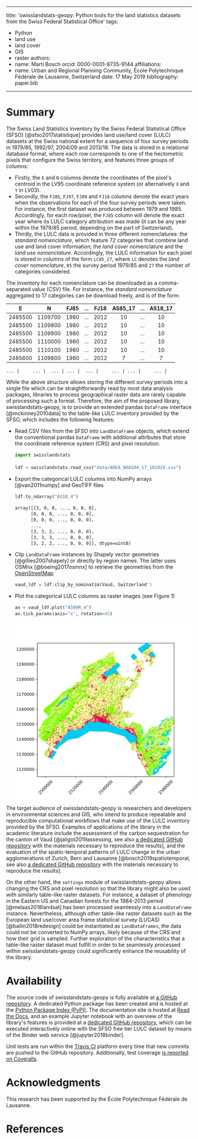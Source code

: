 ______________________________________________________________________

title: 'swisslandstats-geopy: Python tools for the land statistics datasets from the Swiss Federal Statistical Office'
tags:

- Python
- land use
- land cover
- GIS
- raster
  authors:
- name: Martí Bosch
  orcid: 0000-0001-8735-9144
  affiliations:
- name: Urban and Regional Planning Community, École Polytechnique Fédérale de Lausanne, Switzerland
  date: 17 May 2019
  bibliography: paper.bib

______________________________________________________________________

# Summary

The Swiss Land Statistics inventory by the Swiss Federal Statistical Office (SFSO) [@sfso2017statistique] provides land use/land cover (LULC) datasets at the Swiss national extent for a sequence of four survey periods in 1979/85, 1992/97, 2004/09 and 2013/18. The data is stored in a relational database format, where each row corresponds to one of the hectometric pixels that configure the Swiss territory, and features three groups of columns:

- Firstly, the `E` and `N` columns denote the coordinates of the pixel's centroid in the LV95 coordinate reference system (or alternatively `X` and `Y` in LV03).
- Secondly, the `FJ85`, `FJ97`, `FJ09` and `FJ18` columns denote the exact years when the observations for each of the four survey periods were taken. For instance, the first dataset was produced between 1979 and 1985. Accordingly, for each row/pixel, the `FJ85` column will denote the exact year where its LULC category attribution was made (it can be any year within the 1979/85 period, depending on the part of Switzerland).
- Thirdly, the LULC data is provided in three different nomenclatures: the *standard nomenclature*, which feature 72 categories that combine land use and land cover information; the *land cover* nomenclature and the *land use nomenclature*. Accordingly, the LULC information for each pixel is stored in columns of the form `LC85_27`, where `LC` denotes the *land cover nomenclature*, `85` the survey period 1979/85 and `27` the number of categories considered.

The inventory for each nomenclature can be downloaded as a comma-separated value (CSV) file. For instance, the *standard nomenclature* aggregated to 17 categories can be download freely, and is of the form:

|    E    |    N    | FJ85 | ... | FJ18 | AS85_17 | ... | AS18_17 |
| :-----: | :-----: | ---- | --- | ---- | :-----: | --- | :-----: |
| 2485500 | 1109700 | 1980 | ... | 2012 |   10    | ... |   10    |
| 2485500 | 1109800 | 1980 | ... | 2012 |   10    | ... |   10    |
| 2485500 | 1109900 | 1980 | ... | 2012 |   10    | ... |   10    |
| 2485500 | 1110000 | 1980 | ... | 2012 |   10    | ... |   10    |
| 2485500 | 1110100 | 1980 | ... | 2012 |   10    | ... |   10    |
| 2485600 | 1109800 | 1980 | ... | 2012 |    7    | ... |    7    |

```
... |     ... |  ... | ... |  ... |     ... | ... |     ... |
```

While the above structure allows storing the different survey periods into a single file which can be straightforwardly read by most data analysis packages, libraries to process geographical raster data are rarely capable of processing such a format. Therefore, the aim of the proposed library, swisslandstats-geopy, is to provide an extended pandas `DataFrame` interface [@mckinney2010data] to the table-like LULC inventory provided by the SFSO, which includes the following features:

- Read CSV files from the SFSO into `LandDataFrame` objects, which extend the conventional pandas `DataFrame` with additional attributes that store the coordinate reference system (CRS) and pixel resolution.

  ```python
  import swisslandstats

  ldf = swisslandstats.read_csv("data/AREA_NOAS04_17_181029.csv")
  ```

- Export the categorical LULC columns into NumPy arrays [@van2011numpy] and GeoTIFF files

  ```python
  ldf.to_ndarray("AS18_4")
  ```

  ```
  array([[3, 0, 0, ..., 0, 0, 0],
        [0, 0, 0, ..., 0, 0, 0],
        [0, 0, 0, ..., 0, 0, 0],
        ...,
        [3, 3, 2, ..., 0, 0, 0],
        [3, 3, 3, ..., 0, 0, 0],
        [3, 2, 2, ..., 0, 0, 0]], dtype=uint8)
  ```

- Clip `LandDataFrame` instances by Shapely vector geometries [@gillies2007shapely] or directly by region names. The latter uses OSMnx [@boeing2017osmnx] to retrieve the geometries from the [OpenStreetMap](https://www.openstreetmap.org/)

  ```python
  vaud_ldf = ldf.clip_by_nominatim(Vaud, Switzerland')
  ```

- Plot the categorical LULC columns as raster images (see Figure 1)

  ```python
  ax = vaud_ldf.plot("AS09R_4")
  ax.tick_params(axis="x", rotation=45)
  ```

  ![Plot of a categorical LULC column as a raster image.](landstats_vaud.png)

The target audience of swisslandstats-geopy is researchers and developers in environmental sciences and GIS, who intend to produce repeatable and reproducible computational workflows that make use of the LULC inventory provided by the SFSO. Examples of applications of the library in the academic literature include the assessment of the carbon sequestration for the canton of Vaud \[@jaligot2019assessing, see also [a dedicated GitHub repository](https://github.com/martibosch/carbon-sequestration-vaud) with the materials necessary to reproduce the results\], and the evaluation of the spatio-temporal patterns of LULC change in the urban agglomerations of Zurich, Bern and Lausanne \[@bosch2019spatiotemporal, see also [a dedicated GitHub repository](https://github.com/martibosch/swiss-urbanization) with the materials necessary to reproduce the results\].

On the other hand, the `settings` module of swisslandstats-geopy allows changing the CRS and pixel resolution so that the library might also be used with similarly table-like raster datasets. For instance, a dataset of phenology in the Eastern US and Canadian forests for the 1984-2013 period [@melaas2018landsat] has been processed seamlessly into a `LandDataFrame` instance. Nevertheless, although other table-like raster datasets such as the European land use/cover area frame statistical survey (LUCAS) [@ballin2018redesign] could be instantiated as `LandDataFrames`, the data could not be converted to NumPy arrays, likely because of the CRS and how their grid is sampled. Further exploration of the characteristics that a table-like raster dataset must fulfill in order to be seamlessly processed within swisslandstats-geopy could significantly enhance the reusability of the library.

# Availability

The source code of swisslandstats-geopy is fully available at [a GitHub repository](https://github.com/martibosch/swisslandstats-geopy). A dedicated Python package has been created and is hosted at the [Python Package Index (PyPI)](https://pypi.org/project/swisslandstats-geopy/). The documentation site is hosted at [Read the Docs](https://swisslandstats-geopy.readthedocs.io/), and an example Jupyter notebook with an overview of the library's features is provided at a [dedicated GitHub repository](https://github.com/martibosch/swisslandstats-notebooks), which can be executed interactively online with the SFSO free tier LULC dataset by means of the Binder web service [@jupyter2018binder].

Unit tests are run within the [Travis CI](https://travis-ci.org/martibosch/swisslandstats-geopy) platform every time that new commits are pushed to the GitHub repository. Additionally, test coverage [is reported on Coveralls](https://coveralls.io/github/martibosch/swisslandstats-geopy?branch=master).

# Acknowledgments

This research has been supported by the École Polytechnique Fédérale de Lausanne.

# References
